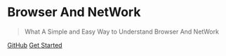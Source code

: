 <!-- ![logo](_media/icon.svg) -->

# Browser And NetWork

> What A Simple and Easy Way to Understand Browser And NetWork


[GitHub](#)
[Get Started](/base/#chrome)

<!-- ![color](#fff) -->



